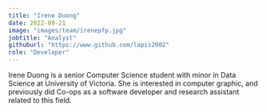 ```yaml
---
title: "Irene Duong"
date: 2022-09-21
image: "images/team/irenepfp.jpg"
jobtitle: "Analyst"
githuburl: "https://www.github.com/lapis2002"
role: "Developer"
---
```

Irene Duong is a senior Computer Science student with minor in Data Science at University of Victoria. She is interested in computer graphic, and previously did Co-ops as a software developer and research assistant related to this field.